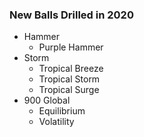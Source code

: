 ### New Balls Drilled in 2020
* Hammer
  * Purple Hammer
* Storm
  * Tropical Breeze
  * Tropical Storm
  * Tropical Surge
* 900 Global
  * Equilibrium
  * Volatility
